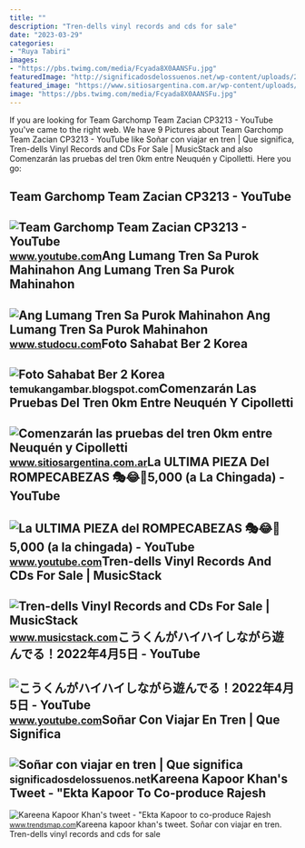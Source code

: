 ```yaml
---
title: ""
description: "Tren-dells vinyl records and cds for sale"
date: "2023-03-29"
categories:
- "Ruya Tabiri"
images:
- "https://pbs.twimg.com/media/Fcyada8X0AANSFu.jpg"
featuredImage: "http://significadosdelossuenos.net/wp-content/uploads/2016/11/soñar-con-tren.jpg"
featured_image: "https://www.sitiosargentina.com.ar/wp-content/uploads/2015/07/559ad13e7b71d.jpg"
image: "https://pbs.twimg.com/media/Fcyada8X0AANSFu.jpg"
---
```


If you are looking for Team Garchomp Team Zacian CP3213 - YouTube you've came to the right web. We have 9 Pictures about Team Garchomp Team Zacian CP3213 - YouTube like Soñar con viajar en tren | Que significa, Tren-dells Vinyl Records and CDs For Sale | MusicStack and also Comenzarán las pruebas del tren 0km entre Neuquén y Cipolletti. Here you go:

Team Garchomp Team Zacian CP3213 - YouTube
------------------------------------------

 ![Team Garchomp Team Zacian CP3213 - YouTube](https://i.ytimg.com/vi/HYLCwcE-Dgc/maxres2.jpg?sqp=-oaymwEoCIAKENAF8quKqQMcGADwAQH4AYwCgALgA4oCDAgAEAEYRSBHKGUwDw==&rs=AOn4CLC_ulBvmvqa2cf2uT56Qfk3FCYaDA) <small>www.youtube.com</small>Ang Lumang Tren Sa Purok Mahinahon Ang Lumang Tren Sa Purok Mahinahon
---------------------------------------------------------------------

 ![Ang Lumang Tren Sa Purok Mahinahon Ang Lumang Tren Sa Purok Mahinahon](https://d20ohkaloyme4g.cloudfront.net/img/document_thumbnails/c54c5e78c324e989b71bc0bafa98eede/thumb_1200_1553.png) <small>www.studocu.com</small>Foto Sahabat Ber 2 Korea
------------------------

 ![Foto Sahabat Ber 2 Korea](https://i.pinimg.com/736x/19/ad/60/19ad60acaaa265cfe1d1d4eb9e2cd0e7.jpg) <small>temukangambar.blogspot.com</small>Comenzarán Las Pruebas Del Tren 0km Entre Neuquén Y Cipolletti
--------------------------------------------------------------

 ![Comenzarán las pruebas del tren 0km entre Neuquén y Cipolletti](https://www.sitiosargentina.com.ar/wp-content/uploads/2015/07/559ad13e7b71d.jpg) <small>www.sitiosargentina.com.ar</small>La ULTIMA PIEZA Del ROMPECABEZAS 🎭😂🧘5,000 (a La Chingada) - YouTube
-------------------------------------------------------------------

 ![La ULTIMA PIEZA del ROMPECABEZAS 🎭😂🧘5,000 (a la chingada) - YouTube](https://i.ytimg.com/vi/KdZ3OosEZ6s/hq2.jpg?sqp=-oaymwEoCOADEOgC8quKqQMcGADwAQH4Ad4EgAK4CIoCDAgAEAEYZSBMKGMwDw==&rs=AOn4CLCfzFvJaPoNerKMbSKycXF-fCyaDA) <small>www.youtube.com</small>Tren-dells Vinyl Records And CDs For Sale | MusicStack
------------------------------------------------------

 ![Tren-dells Vinyl Records and CDs For Sale | MusicStack](https://d4q8jbdc3dbnf.cloudfront.net/user/721833/97b97765a14df7d17bb98577ae43e6f8.jpg) <small>www.musicstack.com</small>こうくんがハイハイしながら遊んでる！2022年4月5日 - YouTube
-------------------------------------

 ![こうくんがハイハイしながら遊んでる！2022年4月5日 - YouTube](https://i.ytimg.com/vi/H2fAEMesIjo/maxresdefault.jpg?sqp=-oaymwEmCIAKENAF8quKqQMa8AEB-AH-CYAC0AWKAgwIABABGGUgXyhTMA8=&rs=AOn4CLCJYSghky0o-ilndxvg6fCYAda1ug) <small>www.youtube.com</small>Soñar Con Viajar En Tren | Que Significa
----------------------------------------

 ![Soñar con viajar en tren | Que significa](http://significadosdelossuenos.net/wp-content/uploads/2016/11/soñar-con-tren.jpg) <small>significadosdelossuenos.net</small>Kareena Kapoor Khan's Tweet - "Ekta Kapoor To Co-produce Rajesh
---------------------------------------------------------------

 ![Kareena Kapoor Khan's tweet - "Ekta Kapoor to co-produce Rajesh](https://pbs.twimg.com/media/Fcyada8X0AANSFu.jpg) <small>www.trendsmap.com</small>Kareena kapoor khan's tweet. Soñar con viajar en tren. Tren-dells vinyl records and cds for sale
